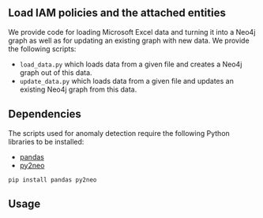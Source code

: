 ## Load IAM policies and the attached entities
We provide code for loading Microsoft Excel data and turning it into a Neo4j graph as well as for updating an existing graph with new data.
We provide the following scripts:
 * `load_data.py` which loads data from a given file and creates a Neo4j graph out of this data.
 * `update_data.py` which loads data from a given file and updates an existing Neo4j graph from this data.

## Dependencies
The scripts used for anomaly detection require the following Python libraries to be installed:
 * [pandas](https://pandas.pydata.org/)
 * [py2neo](https://py2neo.org/2021.1/)

```
pip install pandas py2neo
```

## Usage
